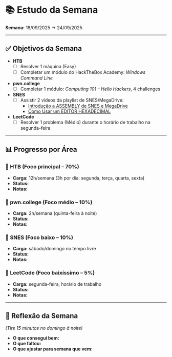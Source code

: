 # 📚 Estudo da Semana

**Semana:** 18/09/2025 → 24/09/2025

---

## ✅ Objetivos da Semana
- **HTB**
  - [ ] Resolver 1 máquina (Easy)
  - [ ] Completar um módulo do HackTheBox Academy: *Windows Command Line*
- **pwn.college**
  - [ ] Completar 1 módulo: *Computing 101 – Hello Hackers*, 4 challenges
- **SNES**
  - [ ] Assistir 2 vídeos da playlist de SNES/MegaDrive:
    - [Introdução a ASSEMBLY de SNES e MegaDrive](https://www.youtube.com/watch?v=Zkn2fgbFQvg&list=PLLFRf_pkM7b6Vi0ehPPovl1gQ5ubHTy5P&index=35&t=372s)  
    - [Como Usar um EDITOR HEXADECIMAL](https://www.youtube.com/watch?v=g7jgPTPGegU&list=PLLFRf_pkM7b6Vi0ehPPovl1gQ5ubHTy5P&index=36&pp=iAQB)
- **LeetCode**
  - [ ] Resolver 1 problema (Médio) durante o horário de trabalho na segunda-feira

---

## 📊 Progresso por Área

### 🔹 HTB (Foco principal – 70%)
- **Carga:** 12h/semana (3h por dia: segunda, terça, quarta, sexta)
- **Status:**
- **Notas:**

### 🔹 pwn.college (Foco médio – 10%)
- **Carga:** 2h/semana (quinta-feira à noite)
- **Status:**
- **Notas:**

### 🔹 SNES (Foco baixo – 10%)
- **Carga:** sábado/domingo no tempo livre
- **Status:**
- **Notas:**

### 🔹 LeetCode (Foco baixíssimo – 5%)
- **Carga:** segunda-feira, horário de trabalho  
- **Status:**
- **Notas:**

---

## 📝 Reflexão da Semana
*(Tire 15 minutos no domingo à noite)*  
- **O que consegui bem:**
- **O que faltou:**
- **O que ajustar para semana que vem:**
